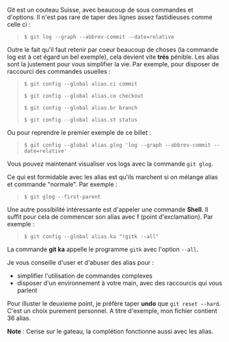 <!-- 
.. link: 
.. description: 
.. tags: git, configuration
.. date: 2010/11/4 3:33:00
.. title: Simplifiez vous la vie avec les alias
.. slug: simplifiez-vous-la-vie-avec-les-alias
-->

Git est un couteau Suisse, avec beaucoup de sous commandes et d'options. Il n'est pas rare de taper des lignes assez fastidieuses comme celle ci :

>`$ git log --graph --abbrev-commit --date=relative`

Outre le fait qu'il faut retenir par coeur beaucoup de choses (la commande log est à cet égard un bel exemple), cela devient vite **trés** pénible. Les alias sont la justement pour vous simplifier la vie. Par exemple, pour disposer de raccourci des commandes usuelles :

>`$ git config --global alias.ci commit`
>
>`$ git config --global alias.co checkout` 
>
>`$ git config --global alias.br branch` 
>
>`$ git config --global alias.st status` 

Ou pour reprendre le premier exemple de ce billet :

>`$ git config --global alias.glog 'log --graph --abbrev-commit --date=relative'`

Vous pouvez maintenant visualiser vos logs avec la commande `git glog`. 

Ce qui est formidable avec les alias est qu'ils marchent si on mélange alias et commande "normale". Par exemple :

>`$ git glog --first-parent`

Une autre possibilité intéressante est d'appeler une commande **Shell**. Il suffit pour cela de commencer son alias avec **!** (point d'exclamation). Par exemple :

>`$ git config --global alias.ka "!gitk --all"`

La commande **git ka** appelle le programme `gitk` avec l'option `--all`.

Je vous conseille d'user et d'abuser des alias pour :

- simplifier l'utilisation de commandes complexes
- disposer d'un environnement à votre main, avec des raccourcis qui vous parlent

Pour illuster le deuxieme point, je préfère taper **undo** que `git reset --hard`. C'est un choix purement personnel. A titre d'exemple, mon fichier contient 36 alias.

**Note** : Cerise sur le gateau, la complétion fonctionne aussi avec les alias.
